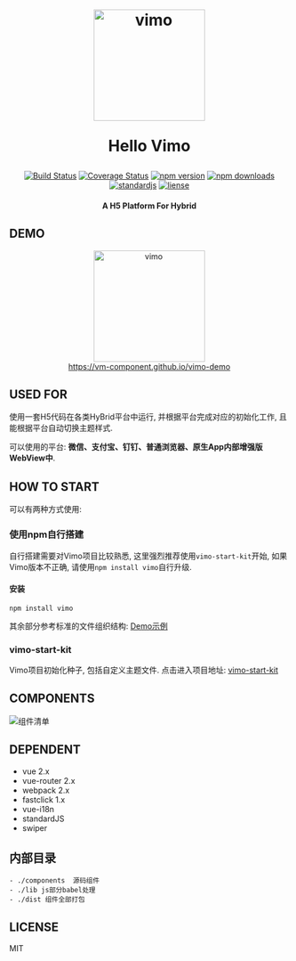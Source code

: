 <h1 align="center"><p align="center"><img src="https://github.com/vm-component/Vimo/blob/master/examples/static/img/vimo.png?raw=true" alt="vimo" width="200"></p><p align="center">Hello Vimo</p></h1>

<p align="center"><a href="https://www.travis-ci.org/vm-component/vimo"><img src="https://www.travis-ci.org/vm-component/vimo.svg?branch=master" alt="Build Status"></a> <a href='https://coveralls.io/github/vm-component/vimo?branch=master'><img src='https://img.shields.io/coveralls/vm-component/vimo.svg?branch=master' alt='Coverage Status' /></a> <a href="https://www.npmjs.com/package/vimo"><img src="https://img.shields.io/npm/v/vimo.svg" alt="npm version"></a> <a href="https://www.npmjs.com/package/vimo"><img src="https://img.shields.io/npm/dm/vimo.svg" alt="npm downloads"></a> <a href="https://standardjs.com"><img src="https://img.shields.io/badge/code_style-standard-brightgreen.svg" alt="standardjs"></a> <a href="#"><img src="https://img.shields.io/github/license/vm-component/Vimo.svg" alt="liense"></a> </p>

<h4 align="center"><p align="center">A H5 Platform For Hybrid</p></h4>


## DEMO

<p align="center"><img src="https://github.com/vm-component/Vimo/blob/master/examples/static/img/vimo_qrcode.png?raw=true" alt="vimo" width="200"><br><a align="center" href="https://vm-component.github.io/vimo-demo">https://vm-component.github.io/vimo-demo</a></p>

## USED FOR

使用一套H5代码在各类HyBrid平台中运行, 并根据平台完成对应的初始化工作, 且能根据平台自动切换主题样式.

可以使用的平台:  **微信、支付宝、钉钉、普通浏览器、原生App内部增强版WebView中**.

## HOW TO START

可以有两种方式使用:


### 使用npm自行搭建

自行搭建需要对Vimo项目比较熟悉, 这里强烈推荐使用`vimo-start-kit`开始, 如果Vimo版本不正确, 请使用`npm install vimo`自行升级.

#### 安装

```
npm install vimo

```

其余部分参考标准的文件组织结构: [Demo示例](https://github.com/vm-component/vimo-start-kit/tree/master/src)


### vimo-start-kit

Vimo项目初始化种子, 包括自定义主题文件. 点击进入项目地址: [vimo-start-kit](https://github.com/vm-component/vimo-start-kit)


## COMPONENTS


![组件清单](https://github.com/vm-component/Vimo/blob/master/examples/static/img/vimo_components.png?raw=true)

## DEPENDENT

- vue 2.x
- vue-router 2.x
- webpack 2.x
- fastclick 1.x
- vue-i18n
- standardJS
- swiper

## 内部目录


```
- ./components  源码组件
- ./lib js部分babel处理
- ./dist 组件全部打包
```

## LICENSE

MIT

